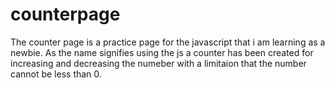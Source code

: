 # counterpage
The counter page is a practice page for the javascript that i am learning as a newbie. As the name signifies using the js a counter has been created for increasing and 
decreasing the numeber with a limitaion that the number cannot be less than 0.
